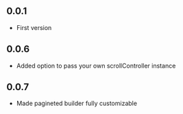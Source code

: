 ## 0.0.1

- First version

## 0.0.6

- Added option to pass your own scrollController instance

## 0.0.7

- Made pagineted builder fully customizable
